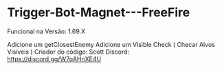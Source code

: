 # Trigger-Bot-Magnet---FreeFire

Funcional na Versão: 1.69.X

Adicione um getClosestEnemy
Adicione um Visible Check ( Checar Alvos Visiveis )
Criador do código: Scott Discord: https://discord.gg/W7qAHnXE4U
